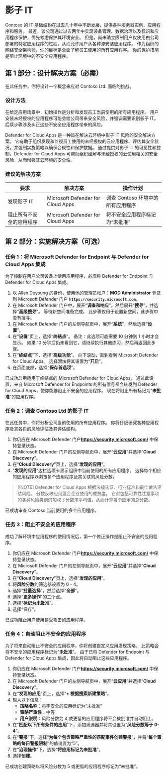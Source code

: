 # 影子 IT

Contoso 的 IT 基础结构在过去几十年中不断发展，提供各种服务器实例、应用程序和服务。 最近，该公司通过过去两年中实现设备管理、数据治理以及标识和应用程序保护，优先考虑保护其环境安全。 但是，尚未确立限制用户仅使用由公司部署的特定应用程序的过程，从而允许用户从各种源安装应用程序。 作为组织的网络安全架构师，你的目标是全面了解员工使用的所有应用程序。 你的保护措施是阻止环境中的不安全应用程序。 

## 第 1 部分：设计解决方案（必需）

在此任务中，你将设计一个概念来应对 Contoso Ltd. 面临的挑战。

### 设计方法

在给定应用场景中，初始操作是分析和发现员工当前使用的所有应用程序。 用户安装未经授权的应用程序可能会给公司带来安全风险，并强调需要识别影子 IT。 后续步骤涉及纠正这些不安全应用程序带来的风险。

Defender for Cloud Apps 是一种旨在解决云环境中影子 IT 风险的安全解决方案。 它有助于组织发现和监视员工使用的未经授权的云应用程序、评估其安全状况，并强制实施策略以确保合规性和保护数据。 通过提供对影子 IT 的可见性和控制，Defender for Cloud Apps 可帮助组织缓解与未经授权的云使用相关的安全风险，从而增强其云环境的安全性。

### 建议的解决方案

|要求|解决方案|操作计划|
|----|----|----|
|发现影子 IT|Microsoft Defender for Cloud Apps|调查 Contoso 环境中的所有应用程序|
|阻止所有不安全的应用程序|Microsoft Defender for Cloud Apps|将不安全应用程序标记为“未批准”|

## 第 2 部分：实施解决方案（可选）

### 任务 1：将 Microsoft Defender for Endpoint 与 Defender for Cloud Apps 集成

为了控制在用户公司设备上使用应用程序，必须将 Defender for Endpoint 与 Defender for Cloud Apps 集成。

1. 以 Allan Deyoung 的身份，使用他的管理员帐户：**MOD Administrator** 登录到 Microsoft Defender 门户 **`https://security.microsoft.com`**。
1. 在 Microsoft Defender 门户中，展开“**调查和响应**”，然后展开“**搜寻**”，并选择“**高级搜寻**”。 等待新空间准备完成。  此步骤仅用于设置新空间，此步骤中没有搜寻。
1. 在 Microsoft Defender 门户的左侧导航页中，展开“**系统**”，然后选择“**设置**”。
1. 在“**设置**”页上，选择“**终结点**”。 备注：此选项可能需要 10 分钟到 1 小时才会显示。 如果 10 分钟后仍未看到它，请继续执行其他练习，然后再返回此步骤。
1. 在“**终结点**”下，选择“**高级功能**”。 向下滚动，直到看到 Microsoft Defender for Cloud Apps。  选择滑块将其设置为“**开启**”。
1. 在页面底部，选择“**保存首选项**”。

已成功启用适用于终结点的 Microsoft Defender for Cloud Apps。 通过此设置，来自 Microsoft Defender for Endpoints 的所有信号都会转发到 Defender for Cloud Apps，使你能够阻止不安全的应用程序。 现在将阻止所有标记为“**未批准**”的应用程序。

### 任务 2：调查 Contoso Ltd 的影子 IT

在此任务中，你将分析公司当前使用的所有应用程序。 你将仔细研究各种应用程序及其各自的风险评估及其评估结构。

1. 你仍应在 Microsoft Defender 门户**https://security.microsoft.com/** 中保持登录状态。
1. 在 Microsoft Defender 门户的左侧导航页中，展开“**云应用**”并选择“**Cloud Discovery**”。
1. 在“**Cloud Discovery**”页上，选择“**发现的应用**”。
1. “**发现的应用**”边栏选项卡显示组织中当前使用的所有应用程序。 选择每个相应的应用程序以浏览多个应用程序及其关联的风险分数。

> [!NOTE] Defender for Cloud Apps 根据法规认证、行业标准和最佳做法评估风险。 分数反映应用适合企业使用的成熟度。 它对包括可靠性注意事项的各种风险类别的加权子分数求平均值，从而计算每个应用的总分数。

已成功审查 Contoso 当前使用的多个应用程序。

### 任务 3：阻止不安全的应用程序

成功了解环境中应用程序的使用情况后，第一个修正操作是阻止不安全的应用程序。

1. 你仍应在 Microsoft Defender 门户**https://security.microsoft.com/** 中保持登录状态。
1. 在 Microsoft Defender 门户的左侧导航页中，展开“**云应用**”并选择“**Cloud Discovery**”。
1. 在“**Cloud Discovery**”页上，选择“**发现的应用**”。
1. 将**风险分数**的筛选器设置为 0 - 4。
1. 选择“**批量选择**”，然后选择“**全部**”。
1. 选择“**更多操作**”的三个点。
1. 选择“**标记为未批准**”。
1. 选择“保存”。

已成功阻止用户使用易受攻击的应用程序。

### 任务 4：自动阻止不安全的应用程序

为了将来自动阻止不安全的应用程序，你将创建自定义应用发现策略。 此策略会将不安全的应用程序标记为“**未批准**”。 由于已将 Defender for Endpoint 与 Defender for Cloud Apps 集成，因此将自动阻止这些应用程序。

1. 你仍应在 Microsoft Defender 门户**https://security.microsoft.com/** 中保持登录状态。
1. 在 Microsoft Defender 门户的左侧导航页中，展开“**云应用**”并选择“**Cloud Discovery**”。
1. 在“**发现的应用**”页上，选择“**+ 根据搜索新建策略**”。
1. 输入以下信息：
    - **策略名称**：将不安全的应用标记为“未批准”
    - **策略严重性**：中等
    - **用户说明**：风险分数为 4 或更低的应用程序将不会被批准并自动阻止。
1. 在“**匹配以下所有条件的应用**”下，添加筛选器并将其设置为“**风险分数等于 0-4**”。
1. 在“**警报**”下，选择“**为每个包含策略严重性的匹配事件创建警报**”，并将“**每个策略的每日警报限制**”的值设置为“5”。
1. 在“**治理操作**”下，选择“**将应用标记为未批准**”。
1. 选择**创建**。

已成功创建策略以将风险分数为 5 或更低的应用程序标记为“未批准”。
